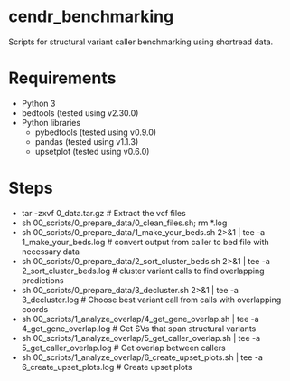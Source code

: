 # cendr_benchmarking

Scripts for structural variant caller benchmarking using shortread data.

# Requirements

* Python 3
* bedtools (tested using v2.30.0)
* Python libraries
	* pybedtools (tested using v0.9.0)
	* pandas (tested using v1.1.3)
	* upsetplot (tested using v0.6.0)

# Steps

* tar -zxvf 0_data.tar.gz # Extract the vcf files
* sh 00_scripts/0_prepare_data/0_clean_files.sh; rm *.log
* sh 00_scripts/0_prepare_data/1_make_your_beds.sh 2>&1 | tee -a 1_make_your_beds.log # convert output from caller to bed file with necessary data
* sh 00_scripts/0_prepare_data/2_sort_cluster_beds.sh 2>&1 | tee -a 2_sort_cluster_beds.log # cluster variant calls to find overlapping predictions
* sh 00_scripts/0_prepare_data/3_decluster.sh 2>&1 | tee -a 3_decluster.log # Choose best variant call from calls with overlapping coords
* sh 00_scripts/1_analyze_overlap/4_get_gene_overlap.sh | tee -a 4_get_gene_overlap.log # Get SVs that span structural variants
* sh 00_scripts/1_analyze_overlap/5_get_caller_overlap.sh | tee -a 5_get_caller_overlap.log # Get overlap between callers
* sh 00_scripts/1_analyze_overlap/6_create_upset_plots.sh | tee -a 6_create_upset_plots.log # Create upset plots
